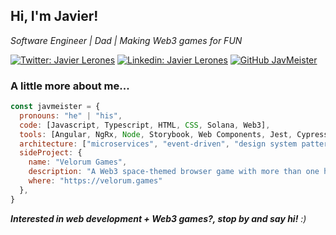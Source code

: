 <h2> Hi, I'm Javier! </h2>
<!-- <img align='right' src="https://media.giphy.com/media/ieyl9zmCjO4b4t6qoY/giphy.gif" width="230"> -->
<p><em>Software Engineer | Dad | Making Web3 games for FUN</em></p>

[![Twitter: Javier Lerones](https://img.shields.io/twitter/follow/JavierLerones?style=social)](https://twitter.com/JavierLerones)
[![Linkedin: Javier Lerones](https://img.shields.io/badge/-javierleronesgallego-blue?style=flat-square&logo=Linkedin&logoColor=white&link=https://www.linkedin.com/in/javierleronesgallego/)](https://www.linkedin.com/in/javierleronesgallego/)
[![GitHub JavMeister](https://img.shields.io/github/followers/javmeister?label=follow&style=social)](https://github.com/javmeister)


### A little more about me...  

```javascript
const javmeister = {
  pronouns: "he" | "his",
  code: [Javascript, Typescript, HTML, CSS, Solana, Web3],
  tools: [Angular, NgRx, Node, Storybook, Web Components, Jest, Cypress, Docker, Kubernetes],
  architecture: ["microservices", "event-driven", "design system pattern"],
  sideProject: {
    name: "Velorum Games",
    description: "A Web3 space-themed browser game with more than one hundred thousand solar systems to explore.",
    where: "https://velorum.games"
  },
}
```

<em><b>Interested in web development + Web3 games?, stop by and say hi!</b> :)</em>
